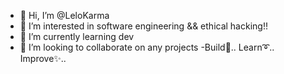 - 👋 Hi, I’m @LeloKarma
- 👀 I’m interested in software engineering && ethical hacking!!
- 🌱 I’m currently learning dev
- 💞️ I’m looking to collaborate on any projects
-Build🚀.. Learn➰.. Improve✨..

<!---
LeloKarma/LeloKarma is a ✨ special ✨ repository because its `README.md` (this file) appears on your GitHub profile.
You can click the Preview link to take a look at your changes.
--->
